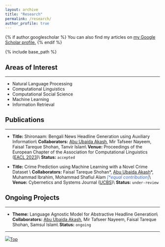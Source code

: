 ```yaml
---
layout: archive
title: "Research"
permalink: /research/
author_profile: true
---
```


{% if author.googlescholar %}
  You can also find my articles on <u><a href="{{author.googlescholar}}">my Google Scholar profile</a>.</u>
{% endif %}

{% include base_path %}

## Areas of Interest

---

* Natural Language Processing
* Computational Linguistics
* Computational Social Science
* Machine Learning
* Information Retrieval

## Publications

---

* **Title:** Shironaam: Bengali News Headline Generation using Auxiliary Information\\
**Collaborators:** <ins>Abu Ubaida Akash</ins>, Mir Tafseer Nayeem, Faisal Tareque Shohan, Tanvir Islam\\
**Venue:** Proceedings of the European Chapter of the Association for Computational Linguistics ([EACL 2023](https://2023.eacl.org/))\\
**Status:** `accepted`

* **Title:** Crime Prediction using Machine Learning with a Novel Crime Dataset \\
**Collaborators:** Faisal Tareque Shohan\*, <ins>Abu Ubaida Akash</ins>\*, Muhammad Ibrahim, Mohammad Shafiul Alam <span style="color:RoyalBlue">_[*equal contribution]_</span>\\
**Venue:** Cybernetics and Systems Journal ([UCBS](https://www.tandfonline.com/journals/ucbs20))\\
**Status:** `under-review`

## Ongoing Projects

---

<!-- Systems for automatically creating headlines might help editors come up with catchy titles that would draw readers or visitors. However, due to the lack of adequate parallel data for low-resource languages like Bengali and the lack of ideal methods to develop a system for headline generation using pre-trained language models, particularly for lengthy news articles, the performance of headline generation systems remains challenging. In order to overcome these difficulties, we offer a sizable dataset in Bengali and use our innovative approach to enhance the headlines that are created. -->

* **Theme:** Language Agnostic Model for Abstractive Headline Generation\\
**Collaborators:** <ins>Abu Ubaida Akash</ins>, Mir Tafseer Nayeem, Faisal Tareque Shohan, Samsul Islam\\
**Status:** `ongoing`

<!-- {% for post in site.research reversed %}
  {% include archive-single.html %}
{% endfor %} -->

---

[<img src="https://img.icons8.com/emoji/24/000000/up-arrow-emoji.png"/>](https://abuubaida.github.io/research/#)[Top](https://abuubaida.github.io/research/#)